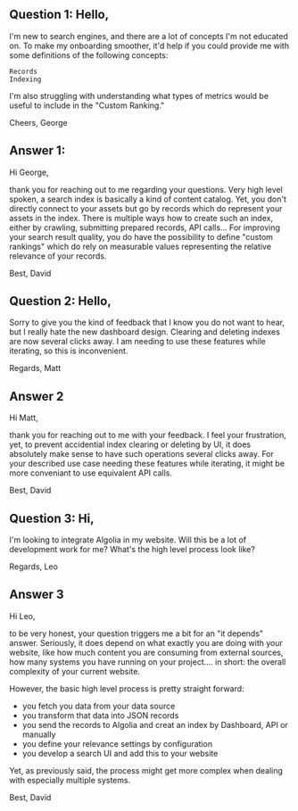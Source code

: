 
## Question 1: Hello,

I'm new to search engines, and there are a lot of concepts I'm not educated on. To make my onboarding smoother, it'd help if you could provide me with some definitions of the following concepts:

    Records
    Indexing

I'm also struggling with understanding what types of metrics would be useful to include in the "Custom Ranking."

Cheers, George


## Answer 1:

Hi George,

thank you for reaching out to me regarding your questions.
Very high level spoken, a search index is basically a kind of content catalog.
Yet, you don't directly connect to your assets but go by records which do represent your assets in the index. 
There is multiple ways how to create such an index, either by crawling, submitting prepared records, API calls... 
For improving your search result quality, you do have the possibility to define "custom rankings" which do rely on measurable values representing the relative relevance of your records.

Best,
David



## Question 2: Hello,

Sorry to give you the kind of feedback that I know you do not want to hear, but I really hate the new dashboard design. Clearing and deleting indexes are now several clicks away. I am needing to use these features while iterating, so this is inconvenient.

Regards, Matt


## Answer 2

Hi Matt,

thank you for reaching out to me with your feedback.
I feel your frustration, yet, to prevent accidential index clearing or deleting by UI, it does absolutely make sense to have such operations several clicks away.
For your described use case needing these features while iterating, it might be more conveniant to use equivalent API calls.

Best,
David







## Question 3: Hi,

I'm looking to integrate Algolia in my website. Will this be a lot of development work for me? What's the high level process look like?

Regards, Leo


## Answer 3

Hi Leo,

to be very honest, your question triggers me a bit for an "it depends" answer.
Seriously, it does depend on what exactly you are doing with your website, like how much content you are consuming from external sources, how many systems you have running on your project.... in short: the overall complexity of your current website.

However, the basic high level process is pretty straight forward:
- you fetch you data from your data source
- you transform that data into JSON records
- you send the records to Algolia and creat an index by Dashboard, API or manually
- you define your relevance settings by configuration
- you develop a search UI and add this to your website

Yet, as previously said, the process might get more complex when dealing with especially multiple systems.

Best,
David

